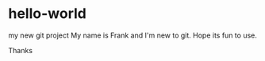 # hello-world

my new git project
My name is Frank and I'm new to git. Hope its fun to use.

Thanks
